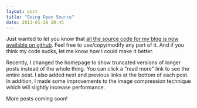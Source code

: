 ```yaml
---
layout: post
title: "Going Open Source"
date: 2013-01-28 20:45
---
```

Just wanted to let you know that [all the source code for my blog is now available on github](https://github.com/stephenalexbrowne/blog).
Feel free to use/copy/modify any part of it. And if you think my code sucks, let me know how I could make it better.

Recently, I changed the homepage to show truncated versions of longer posts instead of the whole thing. You can click a "read more" link to see the entire post. I also added next and previous links at the bottom of each post. In addition, I made some improvements to the image compression technique which will slightly increase performance.

More posts coming soon!